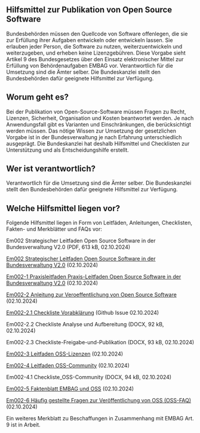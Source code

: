 ## Hilfsmittel zur Publikation von Open Source Software 


Bundesbehörden müssen den Quellcode von Software offenlegen, die sie zur Erfüllung ihrer Aufgaben entwickeln oder entwickeln lassen. Sie erlauben jeder Person, die Software zu nutzen, weiterzuentwickeln und weiterzugeben, und erheben keine Lizenzgebühren. Diese Vorgabe sieht Artikel 9 des Bundesgesetzes über den Einsatz elektronischer Mittel zur Erfüllung von Behördenaufgaben EMBAG vor. Verantwortlich für die Umsetzung sind die Ämter selber. Die Bundeskanzlei stellt den Bundesbehörden dafür geeignete Hilfsmittel zur Verfügung.

## Worum geht es?

Bei der Publikation von Open-Source-Software müssen Fragen zu Recht, Lizenzen, Sicherheit, Organisation und Kosten beantwortet werden. Je nach Anwendungsfall gibt es Varianten und Einschränkungen, die berücksichtigt werden müssen. Das nötige Wissen zur Umsetzung der gesetzlichen Vorgabe ist in der Bundesverwaltung je nach Erfahrung unterschiedlich ausgeprägt. Die Bundeskanzlei hat deshalb Hilfsmittel und Checklisten zur Unterstützung und als Entscheidungshilfe erstellt. 

## Wer ist verantwortlich?

Verantwortlich für die Umsetzung sind die Ämter selber. Die Bundeskanzlei stellt den Bundesbehörden dafür geeignete Hilfsmittel zur Verfügung.

## Welche Hilfsmittel liegen vor?

Folgende Hilfsmittel liegen in Form von Leitfäden, Anleitungen, Checklisten, Fakten- und Merkblätter und FAQs vor:

Em002 Strategischer Leitfaden Open Source Software in der Bundesverwaltung V2.0 (PDF, 613 kB, 02.10.2024)

[Em002 Strategischer Leitfaden Open Source Software in der Bundesverwaltung V2.0](de/em002.md) (02.10.2024)

[Em002-1 Praxisleitfaden Praxis-Leitfaden Open Source Software in der Bundesverwaltung V2.0](de/em002.1.md) (02.10.2024)

[Em002-2 Anleitung zur Veroeffentlichung von Open Source Software](de/em002.2.md) (02.10.2024)

[Em002-2.1 Checkliste Vorabklärung](https://github.com/olibrian/sandbox/issues/new?assignees=olibrian&labels=new+oss%2C+needs+triage&projects=&template=oss.yml&title=%5BDATE%5D%3A+%5BSOFTWARE+NAME%5D) (Github Issue 02.10.2024)

Em002-2.2 Checkliste Analyse und Aufbereitung (DOCX, 92 kB, 02.10.2024)

Em002-2.3 Checkliste-Freigabe-und-Publikation (DOCX, 93 kB, 02.10.2024)

[Em002-3 Leitfaden OSS-Lizenzen](de/em002.3.md) (02.10.2024)

[Em002-4 Leitfaden OSS-Community](de/em002.4.md) (02.10.2024)

Em002-4.1 Checkliste_OSS-Community (DOCX, 94 kB, 02.10.2024)

[Em002-5 Faktenblatt EMBAG und OSS](de/em002.5.md) (02.10.2024)

[Em002-6 Häufig gestellte Fragen zur Veröffentlichung von OSS (OSS-FAQ)](de/em002-6.md) (02.10.2024)

Ein weiteres Merkblatt zu Beschaffungen in Zusammenhang mit EMBAG Art. 9 ist in Arbeit.

